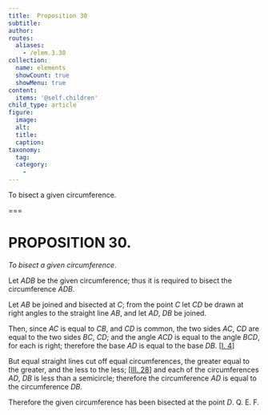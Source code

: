 ```yaml
---
title:  Proposition 30
subtitle: 
author:
routes:
  aliases:
    - /elem.3.30
collection:
  name: elements
  showCount: true
  showMenu: true
content:
  items: '@self.children'
child_type: article
figure:
  image:
  alt:
  title:
  caption:
taxonomy:
  tag:
  category:
    - 
---
```


<p><emph>To bisect a given circumference</emph>. </p>

===

<h1>PROPOSITION 30.</h1>
<p><em>To bisect a given circumference</em>. </p>

<p>Let <em>ADB</em> be the given circumference; thus it is required to bisect the circumference <em>ADB</em>. </p>

<p>Let <em>AB</em> be joined and bisected at <em>C</em>; from the point <em>C</em> let <em>CD</em> be drawn at right angles to the straight line <em>AB</em>,  and let <em>AD</em>, <em>DB</em> be joined. </p>

<p>Then, since <em>AC</em> is equal to <em>CB</em>, and <em>CD</em> is common, <span class="center">the two sides <em>AC</em>, <em>CD</em> are equal to the two sides <em>BC</em>, <em>CD</em>;</span> and the angle <em>ACD</em> is equal to the angle <em>BCD</em>, for each is right; <span class="center">therefore the base <em>AD</em> is equal to the base <em>DB</em>. [<a href="/elem.1.4">I. 4</a>]</span>
      </p>

<p>But equal straight lines cut off equal circumferences, the greater equal to the greater, and the less to the less; [<a href="/elem.3.28">III. 28</a>] <span class="center">and each of the circumferences <em>AD</em>, <em>DB</em> is less than a semicircle; therefore the circumference <em>AD</em> is equal to the circumference <em>DB</em>.</span>
      </p>

<p>Therefore the given circumference has been bisected at the point <em>D</em>. Q. E. F.</p>
